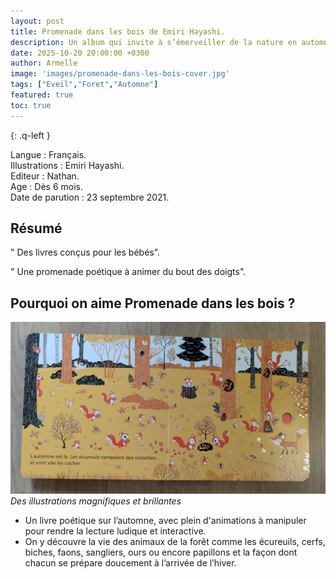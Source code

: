 ```yaml
---
layout: post
title: Promenade dans les bois de Emiri Hayashi.
description: Un album qui invite à s’émerveiller de la nature en automne et à suivre les animaux dans la forêt qui se prépare à l’hiver.
date: 2025-10-20 20:00:00 +0300
author: Armelle
image: 'images/promenade-dans-les-bois-cover.jpg'
tags: ["Eveil","Foret","Automne"]
featured: true
toc: true
---
```


{: .q-left }

Langue : Français.  
Illustrations : Emiri Hayashi.                     
Editeur : Nathan.              
Age : Dès 6 mois.                           
Date de parution : 23 septembre 2021.       

## Résumé

" Des livres conçus pour les bébés".

" Une promenade poétique à animer du bout des doigts".

## Pourquoi on aime Promenade dans les bois ?

![Des illustrations magnifiques et brillantes](images/promenade-dans-les-bois-int.jpg)
*Des illustrations magnifiques et brillantes*
- Un livre poétique sur l’automne, avec plein d'animations à manipuler pour rendre la lecture ludique et interactive. 
- On y découvre la vie des animaux de la forêt comme les écureuils, cerfs, biches, faons, sangliers, ours ou encore papillons et la façon dont chacun se prépare doucement à l’arrivée de l’hiver.

